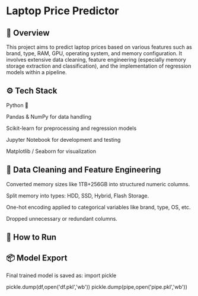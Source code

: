 # Laptop Price Predictor
## 📌 Overview
This project aims to predict laptop prices based on various features such as brand, type, RAM, GPU, operating system, and memory configuration. It involves extensive data cleaning, feature engineering (especially memory storage extraction and classification), and the implementation of regression models within a pipeline.

## ⚙️ Tech Stack
Python 🐍

Pandas & NumPy for data handling

Scikit-learn for preprocessing and regression models

Jupyter Notebook for development and testing

Matplotlib / Seaborn for visualization

## 🧼 Data Cleaning and Feature Engineering
Converted memory sizes like 1TB+256GB into structured numeric columns.

Split memory into types: HDD, SSD, Hybrid, Flash Storage.

One-hot encoding applied to categorical variables like brand, type, OS, etc.

Dropped unnecessary or redundant columns.

## 📌 How to Run

## 📦 Model Export
Final trained model is saved as:
import pickle

pickle.dump(df,open('df.pkl','wb'))
pickle.dump(pipe,open('pipe.pkl','wb'))




